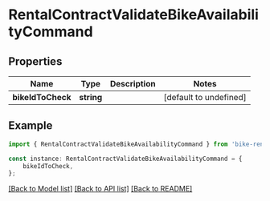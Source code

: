 # RentalContractValidateBikeAvailabilityCommand


## Properties

Name | Type | Description | Notes
------------ | ------------- | ------------- | -------------
**bikeIdToCheck** | **string** |  | [default to undefined]

## Example

```typescript
import { RentalContractValidateBikeAvailabilityCommand } from 'bike-rental-api';

const instance: RentalContractValidateBikeAvailabilityCommand = {
    bikeIdToCheck,
};
```

[[Back to Model list]](../README.md#documentation-for-models) [[Back to API list]](../README.md#documentation-for-api-endpoints) [[Back to README]](../README.md)
